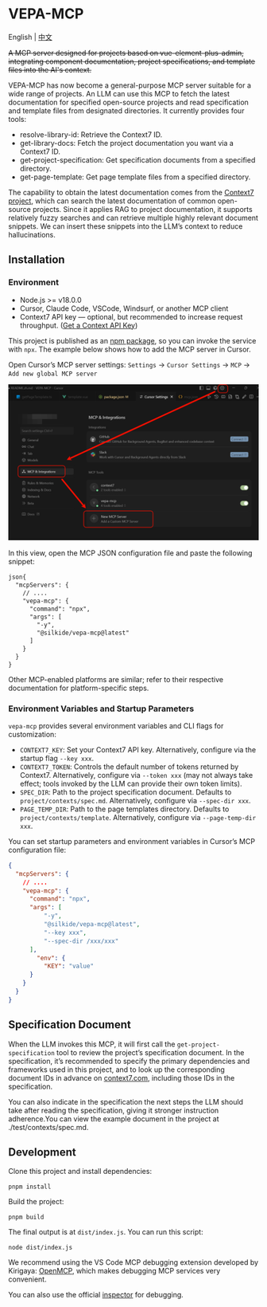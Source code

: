 # VEPA-MCP

English | [中文](./README.zh.md)

<strike> A MCP server designed for projects based on vue-element-plus-admin, integrating component documentation, project specifications, and template files into the AI's context. </strike>

VEPA-MCP has now become a general-purpose MCP server suitable for a wide range of projects. An LLM can use this MCP to fetch the latest documentation for specified open-source projects and read specification and template files from designated directories. It currently provides four tools:

- resolve-library-id: Retrieve the Context7 ID.
- get-library-docs: Fetch the project documentation you want via a Context7 ID.
- get-project-specification: Get specification documents from a specified directory.
- get-page-template: Get page template files from a specified directory.

The capability to obtain the latest documentation comes from the [Context7 project](https://github.com/upstash/context7), which can search the latest documentation of common open-source projects. Since it applies RAG to project documentation, it supports relatively fuzzy searches and can retrieve multiple highly relevant document snippets. We can insert these snippets into the LLM’s context to reduce hallucinations.

## Installation

### Environment

- Node.js >= v18.0.0
- Cursor, Claude Code, VSCode, Windsurf, or another MCP client
- Context7 API key — optional, but recommended to increase request throughput. ([Get a Context API Key](https://context7.com/dashboard))

This project is published as an [npm package](https://www.npmjs.com/package/@silkide/vepa-mcp), so you can invoke the service with `npx`. The example below shows how to add the MCP server in Cursor.

Open Cursor’s MCP server settings: `Settings` -> `Cursor Settings` -> `MCP` -> `Add new global MCP server`

![Cursor MCP Server Settings](./icons/cursor-mcp-setting.png)

In this view, open the MCP JSON configuration file and paste the following snippet:

```
json{
  "mcpServers": {
    // ....
    "vepa-mcp": {
      "command": "npx",
      "args": [
        "-y",
        "@silkide/vepa-mcp@latest"
      ]
    }
  }
}
```

Other MCP-enabled platforms are similar; refer to their respective documentation for platform-specific steps.

### Environment Variables and Startup Parameters

`vepa-mcp` provides several environment variables and CLI flags for customization:

- `CONTEXT7_KEY`: Set your Context7 API key. Alternatively, configure via the startup flag `--key xxx`.
- `CONTEXT7_TOKEN`: Controls the default number of tokens returned by Context7. Alternatively, configure via `--token xxx` (may not always take effect; tools invoked by the LLM can provide their own token limits).
- `SPEC_DIR`: Path to the project specification document. Defaults to `project/contexts/spec.md`. Alternatively, configure via `--spec-dir xxx`.
- `PAGE_TEMP_DIR`: Path to the page templates directory. Defaults to `project/contexts/template`. Alternatively, configure via `--page-temp-dir xxx`.

You can set startup parameters and environment variables in Cursor’s MCP configuration file:

```json
{
  "mcpServers": {
    // ....
    "vepa-mcp": {
      "command": "npx",
      "args": [
          "-y",
          "@silkide/vepa-mcp@latest",
          "--key xxx",
          "--spec-dir /xxx/xxx"
      ],
        "env": {
          "KEY": "value"
      }
    }
  }
}
```

## Specification Document

When the LLM invokes this MCP, it will first call the `get-project-specification` tool to review the project’s specification document. In the specification, it’s recommended to specify the primary dependencies and frameworks used in this project, and to look up the corresponding document IDs in advance on [context7.com](https://context7.com/), including those IDs in the specification.

You can also indicate in the specification the next steps the LLM should take after reading the specification, giving it stronger instruction adherence.You can view the example document in the project at ./test/contexts/spec.md.

## Development

Clone this project and install dependencies:

```shell
pnpm install
```

Build the project:

```shell
pnpm build
```

The final output is at `dist/index.js`. You can run this script:

```shell
node dist/index.js
```

We recommend using the VS Code MCP debugging extension developed by Kirigaya: [OpenMCP](https://openmcp.kirigaya.cn/), which makes debugging MCP services very convenient.

You can also use the official [inspector](https://github.com/modelcontextprotocol/inspector) for debugging.
